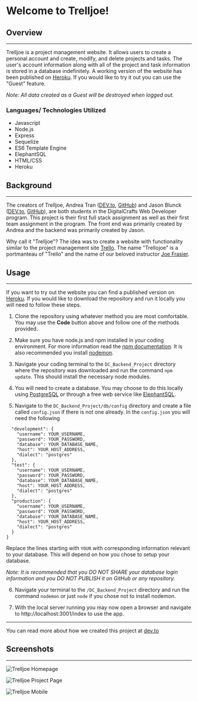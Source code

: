 # Welcome to Trelljoe!

## Overview
--- 

Trelljoe is a project management website. It allows users to create a personal account and create, modify, and delete projects and tasks. The user's account information along with all of the project and task information is stored in a database indefinitely. A working version of the website has been published on [Heroku](https://trelljoe.herokuapp.com/). If you would like to try it out you can use the "Guest" feature. 

*Note: All data created as a Guest will be destroyed when logged out.* 

### Languages/ Technologies Utilized
- Javascript
- Node.js
- Express
- Sequelize
- ES6 Template Engine
- ElephantSQL
- HTML/CSS
- Heroku

## Background
---
The creators of Trelljoe, Andrea Tran ([DEV.to](https://dev.to/eyyytran), [GitHub](https://github.com/eyyytran)) and Jason Blunck ([DEV.to](https://dev.to/jasonian5000), [GitHub](https://github.com/jasonian5000)), are both students in the DigitalCrafts Web Developer program. This project is their first full stack assignment as well as their first team assignment in the program. The front end was primarily created by Andrea and the backend was primarily created by Jason. 

Why call it "Trelljoe"? The idea was to create a website with functionality similar to the project management site [Trello](https://trello.com/). The name "Trellojoe" is a portmanteau of "Trello" and the name of our beloved instructor [Joe Frasier](https://github.com/jwfrasier).

## Usage
---

If you want to try out the website you can find a published version on [Heroku](https://trelljoe.herokuapp.com/). If you would like to download the repository and run it locally you will need to follow these steps.

1. Clone the repository using whatever method you are most comfortable. You may use the **Code** button above and follow one of the methods provided.

2. Make sure you have node.js and npm installed in your coding environment. For more information read the [npm documentation](https://docs.npmjs.com/downloading-and-installing-node-js-and-npm). It is also recommended you install [nodemon](https://www.npmjs.com/package/nodemon).

3. Navigate your coding terminal to the `DC_Backend_Project` directory where the repository was downloaded and run the command `npm update`. This should install the necessary node modules. 

4. You will need to create a database. You may choose to do this locally using [PostgreSQL](https://www.postgresql.org/docs/current/tutorial.html) or through a free web service like [ElephantSQL](https://www.elephantsql.com/).

5. Navigate to the `DC_Backend_Project/db/config` directory and create a file called `config.json` if there is not one already. In the `config.json` you will need the following
```{
  "development": {
    "username": YOUR_USERNAME,
    "password": YOUR_PASSWORD,
    "database": YOUR_DATABASE_NAME,
    "host": YOUR_HOST_ADDRESS,
    "dialect": "postgres"
  },
  "test": {
    "username": YOUR_USERNAME,
    "password": YOUR_PASSWORD,
    "database": YOUR_DATABASE_NAME,
    "host": YOUR_HOST_ADDRESS,
    "dialect": "postgres"
  },
  "production": {
    "username": YOUR_USERNAME,
    "password": YOUR_PASSWORD,
    "database": YOUR_DATABASE_NAME,
    "host": YOUR_HOST_ADDRESS,
    "dialect": "postgres"
  }
}
```
Replace the lines starting with `YOUR` with corresponding information relevant to your database. This will depend on how you chose to setup your database.

*Note: It is recommended that you DO NOT SHARE your database login information and you DO NOT PUBLISH it on GitHub or any repository.*

6. Navigate your terminal to the `/DC_Backend_Project` directory and run the command `nodemon` or just `node` if you chose not to install nodemon.

7. With the local server running you may now open a browser and navigate to http://localhost:3001/index to use the app.

---
You can read more about how we created this project at [dev.to](https://dev.to/jasonian5000/my-first-full-stack-project-with-a-partner-2n61)


## Screenshots
---
![Trelljoe Homepage](https://dev-to-uploads.s3.amazonaws.com/uploads/articles/7hghdqoeev0qxppcfr5h.png)

![Trelljoe Project Page](https://dev-to-uploads.s3.amazonaws.com/uploads/articles/tpzhrzy85prt5emyddmm.png)

![Trelljoe Mobile](https://dev-to-uploads.s3.amazonaws.com/uploads/articles/1uiglkbtue8j59indf7k.png)
